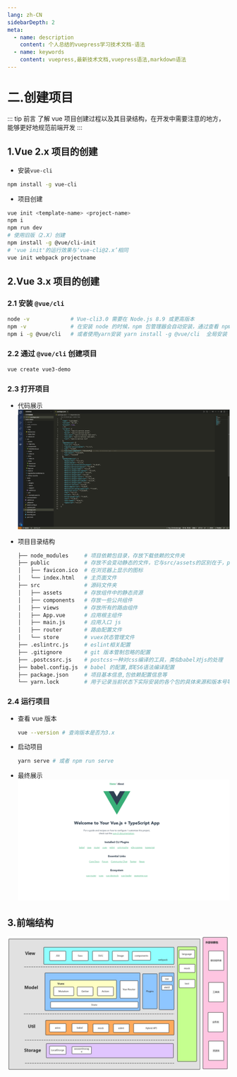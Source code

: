 ```yaml
---
lang: zh-CN
sidebarDepth: 2
meta:
  - name: description
    content: 个人总结的vuepress学习技术文档-语法
  - name: keywords
    content: vuepress,最新技术文档,vuepress语法,markdown语法
---
```


# 二.创建项目

::: tip 前言
了解 vue 项目创建过程以及其目录结构，在开发中需要注意的地方，能够更好地规范前端开发
:::

## 1.Vue 2.x 项目的创建

- 安装`vue-cli`

```bash
npm install -g vue-cli
```

- 项目创建

```bash
vue init <template-name> <project-name>
npm i
npm run dev
# 使用旧版（2.X）创建
npm install -g @vue/cli-init
# 'vue init'的运行效果与‘vue-cli@2.x’相同
vue init webpack projectname
```

## 2.Vue 3.x 项目的创建

### 2.1 安装 `@vue/cli`

```bash
node -v             # Vue-cli3.0 需要在 Node.js 8.9 或更高版本
npm -v              # 在安装 node 的时候，npm 包管理器会自动安装，通过查看 npm 版本来判断是否安装成功
npm i -g @vue/cli   # 或者使用yarn安装 yarn install -g @vue/cli  全局安装 Vue-cli 3.0
```

### 2.2 通过 `@vue/cli` 创建项目

```bash
vue create vue3-demo
```

### 2.3 打开项目

- 代码展示
  ![](./2.project1.png)

- 项目目录结构

  ```bash
  ├── node_modules     # 项目依赖包目录，存放下载依赖的文件夹
  ├── public           # 存放不会变动静态的文件，它与src/assets的区别在于，public目录中的文件不被webpack打包处理，会原样拷贝到dist目录下
  │   ├── favicon.ico  # 在浏览器上显示的图标 
  │   └── index.html   # 主页面文件
  ├── src              # 源码文件夹
  │   ├── assets       # 存放组件中的静态资源
  │   ├── components   # 存放一些公共组件
  │   ├── views        # 存放所有的路由组件
  │   ├── App.vue      # 应用根主组件
  │   ├── main.js      # 应用入口 js 
  │   ├── router       # 路由配置文件
  │   └── store        # vuex状态管理文件
  ├── .eslintrc.js     # eslint相关配置
  ├── .gitignore       # git 版本管制忽略的配置
  ├── .postcssrc.js    # postcss一种对css编译的工具，类似babel对js的处理 
  ├── babel.config.js  # babel 的配置,即ES6语法编译配置 
  ├── package.json     # 项目基本信息,包依赖配置信息等
  └── yarn.lock        # 用于记录当前状态下实际安装的各个包的具体来源和版本号等, 保证其他人在 npm install 项目时大家的依赖能保证一致. 
  ```

### 2.4 运行项目

- 查看 vue 版本

  ```sh
  vue --version # 查询版本是否为3.x
  ```

- 启动项目

  ```bash
  yarn serve # 或者 npm run serve
  ```

- 最终展示
  ![](./2.project2.png)
## 3.前端结构

![](./13.deploy.png)
